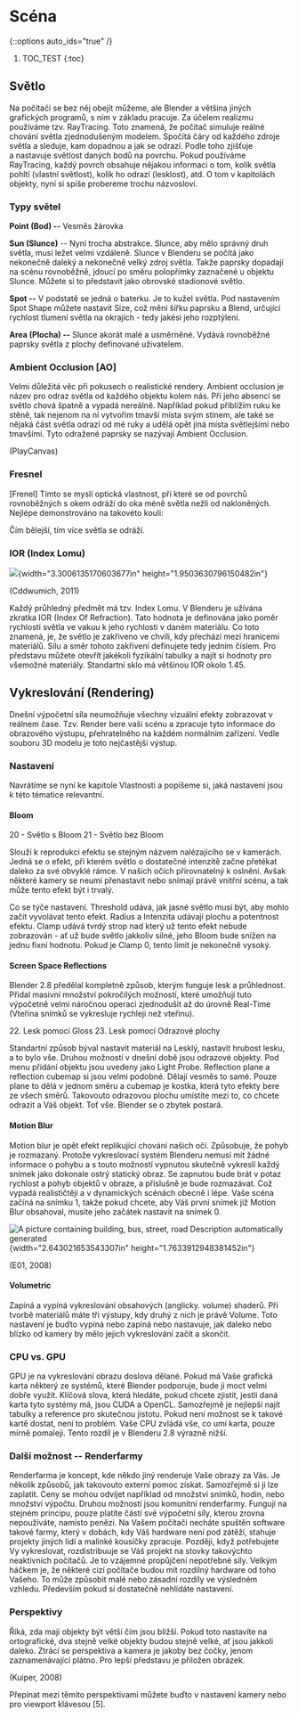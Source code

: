 # Scéna

{::options auto_ids="true" /}
1. TOC_TEST
{:toc}

## Světlo

Na počítači se bez něj obejít můžeme, ale Blender a většina jiných grafických programů, s ním v základu pracuje. Za účelem realizmu používáme tzv. RayTracing. Toto znamená, že počítač simuluje reálné chování světla zjednodušeným modelem. Spočítá čáry od každého zdroje světla a sleduje, kam dopadnou a jak se odrazí. Podle toho zjišťuje a nastavuje světlost daných bodů na povrchu. Pokud používáme RayTracing, každý povrch obsahuje nějakou informaci o tom, kolik světla pohltí (vlastní světlost), kolik ho odrazí (lesklost), atd. O tom v kapitolách objekty, nyní si spíše probereme trochu názvosloví.

### Typy světel

**Point (Bod) --** Vesměs žárovka

**Sun (Slunce)** -- Nyní trocha abstrakce. Slunce, aby mělo správný druh světla, musí ležet velmi vzdáleně. Slunce v Blenderu se počítá jako nekonečně daleký a nekonečně velký zdroj světla. Takže paprsky dopadají na scénu rovnoběžně, jdoucí po směru polopřímky zaznačené u objektu Slunce. Můžete si to představit jako obrovské stadionové světlo.

**Spot --** V podstatě se jedná o baterku. Je to kužel světla. Pod nastavením Spot Shape můžete nastavit Size, což mění šířku paprsku a Blend, určující rychlost tlumení světla na okrajích - tedy jakési jeho rozptýlení.

**Area (Plocha) --** Slunce akorát malé a usměrněné. Vydává rovnoběžné paprsky světla z plochy definované uživatelem.

### Ambient Occlusion \[AO\]

Velmi důležitá věc při pokusech o realistické rendery. Ambient occlusion je název pro odraz světla od každého objektu kolem nás. Při jeho absenci se světlo chová špatně a vypadá nereálně. Například pokud přiblížím ruku ke stěně, tak nejenom na ní vytvořím tmavší místa svým stínem, ale také se nějaká část světla odrazí od mé ruky a udělá opět jiná místa světlejšími nebo tmavšími. Tyto odražené paprsky se nazývají Ambient Occlusion.

(PlayCanvas)

### Fresnel

\[Frenel\] Tímto se myslí optická vlastnost, při které se od povrchů rovnoběžných s okem odráží do oka méně světla nežli od nakloněných. Nejlépe demonstrováno na takovéto kouli:

Čím bělejší, tím více světla se odráží.

### IOR (Index Lomu)

![](media/image24.png){width="3.3006135170603677in" height="1.9503630796150482in"}

(Cddwumich, 2011)

Každý průhledný předmět má tzv. Index Lomu. V Blenderu je užívána zkratka IOR (Index Of Refraction). Tato hodnota je definována jako poměr rychlosti světla ve vakuu k jeho rychlosti v daném materiálu. Co toto znamená, je, že světlo je zakřiveno ve chvíli, kdy přechází mezi hranicemi materiálů. Sílu a směr tohoto zakřivení definujete tedy jedním číslem. Pro představu můžete otevřít jakékoli fyzikální tabulky a najít si hodnoty pro všemožné materiály. Standartní sklo má většinou IOR okolo 1.45.

## Vykreslování (Rendering)

Dnešní výpočetní síla neumožňuje všechny vizuální efekty zobrazovat v reálnem čase. Tzv. Render bere vaši scénu a zpracuje tyto informace do obrazového výstupu, přehratelného na každém normálním zařízení. Vedle souboru 3D modelu je toto nejčastější výstup.

### Nastavení

Navrátíme se nyní ke kapitole Vlastnosti a popíšeme si, jaká nastavení jsou k této tématice relevantní.

#### Bloom

20 - Světlo s Bloom 21 - Světlo bez Bloom

Slouží k reprodukci efektu se stejným názvem nalézajícího se v kamerách. Jedná se o efekt, při kterém světlo o dostatečné intenzitě začne přetékat daleko za své obvyklé rámce. V našich očích přirovnatelný k oslnění. Avšak některé kamery se neumí přenastavit nebo snímají právě vnitřní scénu, a tak může tento efekt být i trvalý.

Co se týče nastavení. Threshold udává, jak jasné světlo musí být, aby mohlo začít vyvolávat tento efekt. Radius a Intenzita udávají plochu a potentnost efektu. Clamp udává tvrdý strop nad který už tento efekt nebude zobrazován - ať už bude světlo jakkoliv silné, jeho Bloom bude snížen na jednu fixní hodnotu. Pokud je Clamp 0, tento limit je nekonečně vysoký.

#### Screen Space Reflections

Blender 2.8 předělal kompletně způsob, kterým funguje lesk a průhlednost. Přidal masivní množství pokročilých možností, které umožňují tuto výpočetně velmi náročnou operaci zjednodušit až do úrovně Real-Time (Vteřina snímků se vykresluje rychleji než vteřinu).

22\. Lesk pomocí Gloss 23. Lesk pomocí Odrazové plochy

Standartní způsob býval nastavit materiál na Lesklý, nastavit hrubost lesku, a to bylo vše. Druhou možností v dnešní době jsou odrazové objekty. Pod menu přidání objektu jsou uvedeny jako Light Probe. Reflection plane a reflection cubemap si jsou velmi podobné. Dělají vesměs to samé. Pouze plane to dělá v jednom směru a cubemap je kostka, která tyto efekty bere ze všech směrů. Takovouto odrazovou plochu umístíte mezi to, co chcete odrazit a Váš objekt. Toť vše. Blender se o zbytek postará.

#### Motion Blur

Motion blur je opět efekt replikující chování našich očí. Způsobuje, že pohyb je rozmazaný. Protože vykreslovací systém Blenderu nemusí mít žádné informace o pohybu a s touto možností vypnutou skutečně vykreslí každý snímek jako dokonale ostrý statický obraz. Se zapnutou bude brát v potaz rychlost a pohyb objektů v obraze, a příslušně je bude rozmazávat. Což vypadá realističtěji a v dynamických scénách obecně i lépe. Vaše scéna začíná na snímku 1, takže pokud chcete, aby Váš první snímek již Motion Blur obsahoval, musíte jeho začátek nastavit na snímek 0.

![A picture containing building, bus, street, road Description automatically generated](media/image25.jpeg){width="2.643021653543307in" height="1.7633912948381452in"}

(E01, 2008)

#### Volumetric

Zapíná a vypíná vykreslování obsahových (anglicky. volume) shaderů. Při tvorbě materiálů máte tři výstupy, kdy druhý z nich je právě Volume. Toto nastavení je buďto vypíná nebo zapíná nebo nastavuje, jak daleko nebo blízko od kamery by mělo jejich vykreslování začít a skončit.

### CPU vs. GPU

GPU je na vykreslování obrazu doslova dělané. Pokud má Vaše grafická karta některý ze systémů, které Blender podporuje, bude ji moct velmi dobře využít. Klíčová slova, která hledáte, pokud chcete zjistit, jestli daná karta tyto systémy má, jsou CUDA a OpenCL. Samozřejmě je nejlepší najít tabulky a reference pro skutečnou jistotu. Pokud není možnost se k takové kartě dostat, není to problém. Vaše CPU zvládá vše, co umí karta, pouze mírně pomaleji. Tento rozdíl je v Blenderu 2.8 výrazně nižší.

### Další možnost -- Renderfarmy

Renderfarma je koncept, kde někdo jiný renderuje Vaše obrazy za Vás. Je několik způsobů, jak takovouto externí pomoc získat. Samozřejmě si ji lze zaplatit. Ceny se mohou odvíjet například od množství snímků, hodin, nebo množství výpočtu. Druhou možností jsou komunitní renderfarmy. Fungují na stejném principu, pouze platíte částí své výpočetní síly, kterou zrovna nepoužíváte, namísto penězi. Na Vašem počítači necháte spuštěn software takové farmy, který v dobách, kdy Váš hardware není pod zátěží, stahuje projekty jiných lidí a malinké kousíčky zpracuje. Později, když potřebujete Vy vykreslovat, rozdistribuuje se Váš projekt na stovky takovýchto neaktivních počítačů. Je to vzájemné propůjčení nepotřebné síly. Velkým háčkem je, že některé cizí počítače budou mít rozdílný hardware od toho Vašeho. To může způsobit malé nebo zásadní rozdíly ve výsledném vzhledu. Především pokud si dostatečně nehlídáte nastavení.

### Perspektivy

Říká, zda mají objekty být větší čím jsou bližší. Pokud toto nastavíte na ortografické, dva stejně velké objekty budou stejně velké, ať jsou jakkoli daleko. Ztrácí se perspektiva a kamera je jakoby bez čočky, jenom zaznamenávající plátno. Pro lepší představu je přiložen obrázek.

(Kuiper, 2008)

Přepínat mezi těmito perspektivami můžete buďto v nastavení kamery nebo pro viewport klávesou \[5\].